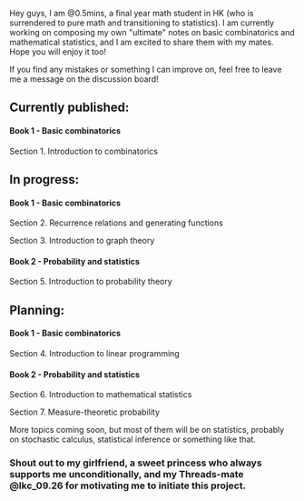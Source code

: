 Hey guys, I am @0.5mins, a final year math student in HK (who is surrendered to pure math and transitioning to statistics). I am currently working on composing my own "ultimate" notes on basic combinatorics and mathematical statistics, and I am excited to share them with my mates. Hope you will enjoy it too!

If you find any mistakes or something I can improve on, feel free to leave me a message on the discussion board!

## Currently published:

#### Book 1 - Basic combinatorics

Section 1. Introduction to combinatorics

## In progress:

#### Book 1 - Basic combinatorics

Section 2. Recurrence relations and generating functions

Section 3. Introduction to graph theory

#### Book 2 - Probability and statistics

Section 5. Introduction to probability theory

## Planning:

#### Book 1 - Basic combinatorics

Section 4. Introduction to linear programming

#### Book 2 - Probability and statistics

Section 6. Introduction to mathematical statistics

Section 7. Measure-theoretic probability

More topics coming soon, but most of them will be on statistics, probably on stochastic calculus, statistical inference or something like that.

### Shout out to my girlfriend, a sweet princess who always supports me unconditionally, and my Threads-mate @lkc_09.26 for motivating me to initiate this project.
